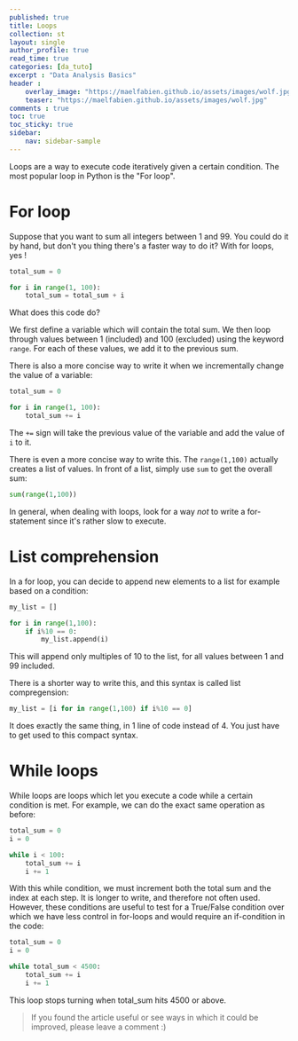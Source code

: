 ```yaml
---
published: true
title: Loops
collection: st
layout: single
author_profile: true
read_time: true
categories: [da_tuto]
excerpt : "Data Analysis Basics"
header :
    overlay_image: "https://maelfabien.github.io/assets/images/wolf.jpg"
    teaser: "https://maelfabien.github.io/assets/images/wolf.jpg"
comments : true
toc: true
toc_sticky: true
sidebar:
    nav: sidebar-sample
---
```


<script type="text/javascript" async
src="https://cdn.mathjax.org/mathjax/latest/MathJax.js?config=TeX-MML-AM_CHTML">
</script>

Loops are a way to execute code iteratively given a certain condition. The most popular loop in Python is the "For loop".

# For loop

Suppose that you want to sum all integers between 1 and 99. You could do it by hand, but don't you thing there's a faster way to do it? With for loops, yes !

```python
total_sum = 0

for i in range(1, 100):
	total_sum = total_sum + i
```

What does this code do?

We first define a variable which will contain the total sum. We then loop through values between 1 (included) and 100 (excluded) using the keyword `range`. For each of these values, we add it to the previous sum. 

There is also a more concise way to write it when we incrementally change the value of a variable:

```python
total_sum = 0

for i in range(1, 100):
	total_sum += i
```

The `+=` sign will take the previous value of the variable and add the value of `i` to it.

There is even a more concise way to write this. The `range(1,100)` actually creates a list of values. In front of a list, simply use `sum` to get the overall sum:

```python
sum(range(1,100))
```

In general, when dealing with loops, look for a way *not* to write a for-statement since it's rather slow to execute.

# List comprehension

In a for loop, you can decide to append new elements to a list for example based on a condition:

```python
my_list = []

for i in range(1,100):
	if i%10 == 0:
		my_list.append(i)
```

This will append only multiples of 10 to the list, for all values between 1 and 99 included.

There is a shorter way to write this, and this syntax is called list compregension:

```python
my_list = [i for in range(1,100) if i%10 == 0]
```

It does exactly the same thing, in 1 line of code instead of 4. You just have to get used to this compact syntax.

# While loops

While loops are loops which let you execute a code while a certain condition is met. For example, we can do the exact same operation as before:

```python
total_sum = 0
i = 0

while i < 100:
	total_sum += i
	i += 1
```

With this while condition, we must increment both the total sum and the index at each step. It is longer to write, and therefore not often used. However, these conditions are useful to test for a True/False condition over which we have less control in for-loops and would require an if-condition in the code:

```python
total_sum = 0
i = 0

while total_sum < 4500:
	total_sum += i
	i += 1
```

This loop stops turning when total_sum hits 4500 or above.


> If you found the article useful or see ways in which it could be improved, please leave a comment :)